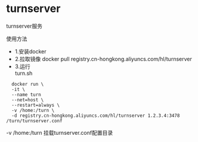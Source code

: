 # turnserver
turnserver服务

使用方法
* 1.安装docker <br>
* 2.拉取镜像 docker pull registry.cn-hongkong.aliyuncs.com/hl/turnserver <br>
* 3.运行 <br>
turn.sh
```
  docker run \
  -it \
  --name turn
  --net=host \
  --restart=always \
  -v /home:/turn \
  -d registry.cn-hongkong.aliyuncs.com/hl/turnserver 1.2.3.4:3478 /turn/turnserver.conf
```
-v /home:/turn 挂载turnserver.conf配置目录
